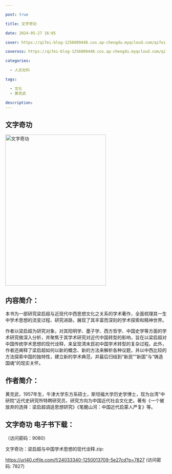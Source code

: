 ```yaml
---

post: true

title: 文字奇功

date: 2024-05-27 16:05

cover: https://qifei-blog-1256009448.cos.ap-chengdu.myqcloud.com/qifei-blog/65f6d1509f345e8d03ca27fe.jpg

coveross: https://qifei-blog-1256009448.cos.ap-chengdu.myqcloud.com/qifei-blog/65f6d1509f345e8d03ca27fe.jpg

categories:

  - 人文社科

tags:

  - 文化
  - 黄克武

description:
---
```


## 文字奇功
<img alt="文字奇功 " class="aligncenter loading" data-was-processed="true" decoding="async" fetchpriority="high" height="471" src="https://qifei-blog-1256009448.cos.ap-chengdu.myqcloud.com/qifei-blog/65f6d1509f345e8d03ca27fe.jpg " style="cursor: zoom-in;" width="314"/>

## 内容简介：

本书为一部研究梁启超与近现代中西思想文化之关系的学术著作，全面梳理其一生中学术思想的流变过程、研究进路，展现了其丰富而深刻的学术探索和精神世界。

作者以梁启超为研究对象，对其阳明学、墨子学、西方哲学、中国史学等方面的学术研究做深入分析，并聚焦于其学术研究对近代中国转型的影响，旨在以梁启超对中国传统学术思想的现代诠释，来呈现清末民初中国学术转型的复杂过程。此外，作者还阐释了梁启超如何以新的概念、新的方法来解析各种议题，并以中西比较的方法探索中国的独特性，建立新的学术典范，并最后归结到“新民”“新国”与“铸造国魂”的现实关怀。

## 作者简介：

黄克武，1957年生，牛津大学东方系硕士，斯坦福大学历史学博士，现为台湾“中研院”近代史研究所特聘研究员，研究方向为中国近代社会文化史。著有《一个被放弃的选择：梁启超调适思想研究》《笔醒山河：中国近代启蒙人严复》等。

## 文字奇功 电子书下载：

 （访问密码：9080）

文字奇功：梁启超与中国学术思想的现代诠释.zip: 

https://url40.ctfile.com/f/24033340-1250013709-5e27cd?p=7827 (访问密码: 7827)
